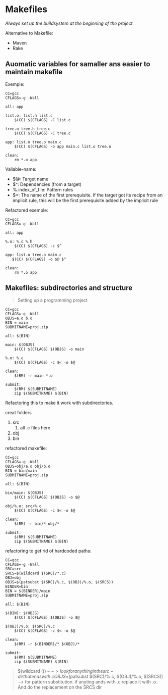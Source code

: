 # Makefiles
*Always set up the buildsystem at the beginning of the project*

Alternative to Makefile:
- Maven
- Rake

## Auomatic variables for samaller ans easier to maintain makefile

Exemple:
```
CC=gcc
CFLAGS=-g -Wall

all: app

list.o: list.h list.c
	$(CC) $(CFLAGS) -C list.c

tree.o tree.h tree.c
	$(CC) $(CFLAGS) -C tree.c

app: list.o tree.o main.c
	$(CC) $(CFLAGS) -o app main.c list.o tree.o

clean:
	rm *.o app
```

Valiable-name:
- $@: Target name
- $^: Dependencies (from a target) 
- %.index_of_file: Pattern rules
- $<: The name of the first prerequisite. If the target got its recipe from an implicit rule, this will be the first prerequisite added by the implicit rule

Refactored exemple:
```
CC=gcc
CFLAGS=-g -Wall
 
all: app

%.o: %.c %.h
	$(CC) $(CFLAGS) -c $^
 
app: list.o tree.o main.c
   $(CC) $(CFLAGS) -o $@ $^

clean:
	rm *.o app
```

## Makefiles: subdirectories and structure
> Setting up a programming project

```
CC=gcc
CFLAGS=-g -Wall
OBJS=a.o b.o
BIN = main
SUBMITNAME=proj.zip

all: $(BIN)

main: $(OBJS)
	$(CC) $(CFLAGS) $(OBJS) -o main

%.o: %.c
	$(CC) $(CFLAGS) -c $< -o $@

clean:
	$(RM) -r main *.o

submit:
	$(RM) $(SUBMITNAME)
	zip $(SUBMITNAME) $(BIN)
```

Refactoring this to make it work with subdirectories.

creat folders
1. src
	1. all .c files here
2. obj
3. bin

refactored makefile: 
```
CC=gcc
CFLAGS=-g -Wall
OBJS=obj/a.o obj/b.o
BIN = bin/main
SUBMITNAME=proj.zip

all: $(BIN)

bin/main: $(OBJS)
	$(CC) $(CFLAGS) $(OBJS) -o $@

obj/%.o: src/%.c
	$(CC) $(CFLAGS) -c $< -o $@

clean:
	$(RM) -r bin/* obj/*

submit:
	$(RM) $(SUBMITNAME)
	zip $(SUBMITNAME) $(BIN)
```

refactoring to get rid of hardcoded paths:
```
CC=gcc
CFLAGS=-g -Wall
SRC=src
SRCS=$(wildcard $(SRC)/*.c)
OBJ=obj
OBJS=$(patsubst $(SRC)/%.c, $(OBJ)/%.o, $(SRCS))
BINDER=bin
BIN = $(BINDER)/main
SUBMITNAME=proj.zip

all: $(BIN)

$(BIN): $(OBJS)
	$(CC) $(CFLAGS) $(OBJS) -o $@

$(OBJ)/%.o: $(SRC)/%.c
	$(CC) $(CFLAGS) -c $< -o $@

clean:
	$(RM) -r $(BINDER)/* $(OBJ)/*

submit:
	$(RM) $(SUBMITNAME)
	zip $(SUBMITNAME) $(BIN)
```

> $(wildcard $()) --> look for anything in the src-dir that ends with .c
> OBJS=$(patsubst $(SRC)/%.c, $(OBJ)/%.o, $(SRCS)) --> for pattern substitution. if anyting ands with .c replace it with .o. And do the replacement on the SRCS dir

